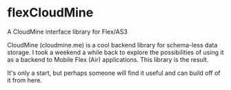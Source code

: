 flexCloudMine
=============

A CloudMine interface library for Flex/AS3

CloudMine (cloudmine.me) is a cool backend library for schema-less data storage.  I took a weekend a while back to explore the possibilities of using it as a backend to Mobile Flex (Air) applications.  This library is the result.

It's only a start, but perhaps someone will find it useful and can build off of it from here.  

